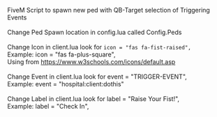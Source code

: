 FiveM Script to spawn new ped with QB-Target selection of Triggering Events
<BR>
<BR>
Change Ped Spawn location in config.lua called Config.Peds
<BR>
<BR>
Change Icon in client.lua look for ```icon = "fas fa-fist-raised",```
<BR>Example: icon = "fas fa-plus-square",
<BR>Using from https://www.w3schools.com/icons/default.asp
<BR>
<BR>
Change Event in client.lua look for event = "TRIGGER-EVENT", 
<BR>Example: event = "hospital:client:dothis"
<BR>
<BR>
Change Label in client.lua look for label = "Raise Your Fist!", 
<BR>Example: label = "Check In", 
